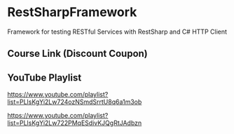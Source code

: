 # RestSharpFramework

Framework for testing RESTful Services with RestSharp and C# HTTP Client

## Course Link (Discount Coupon)

### <Coming Soon..>

## YouTube Playlist

https://www.youtube.com/playlist?list=PLlsKgYi2Lw724ozNSmdSrrtU8q6a1m3ob

https://www.youtube.com/playlist?list=PLlsKgYi2Lw722PMqESdivKJQgRtJAdbzn
